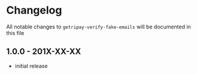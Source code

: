 # Changelog

All notable changes to `getripay-verify-fake-emails` will be documented in this file

## 1.0.0 - 201X-XX-XX

- initial release

